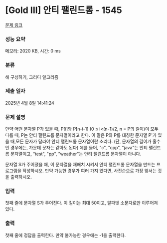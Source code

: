 # [Gold III] 안티 팰린드롬 - 1545 

[문제 링크](https://www.acmicpc.net/problem/1545) 

### 성능 요약

메모리: 2020 KB, 시간: 0 ms

### 분류

해 구성하기, 그리디 알고리즘

### 제출 일자

2025년 4월 8일 14:41:24

### 문제 설명

<p>만약 어떤 문자열 P가 있을 때, P[i]와 P[n-i-1] (0 ≤ i<(n-1)/2, n = P의 길이)이 모두 다를 때, P는 안티 팰린드롬 문자열이라고 한다. 이 말은 P와 P를 대칭한 문자열 P'가 있을 때,모든 문자가 달라야 안티 팰린드롬 문자열이란 소리다. (단, 문자열의 길이가 홀수인 경우에는, 가운데 문자는 같아도 된다) 예를 들어, "c", "cpp", "java"는 안티 팰린드롬 문자열이고, “test", "pp", ”weather"는 안티 팰린드롬 문자열이 아니다.</p>

<p>문자열 S가 주어졌을 때, 이 문자열을 재배치 시켜서 안티 팰린드롬 문자열을 만드는 프로그램을 작성하시오. 만약 가능한 경우가 여러 가지 있다면, 사전순으로 가장 앞서는 것을 출력하시오. </p>

### 입력 

 <p>첫째 줄에 문자열 S가 주어진다. 이 길이는 최대 50이고, 알파벳 소문자로만 이루어져 있다.</p>

### 출력 

 <p>첫째 줄에 정답을 출력한다. 만약 불가능한 경우에는 -1을 출력한다.</p>

